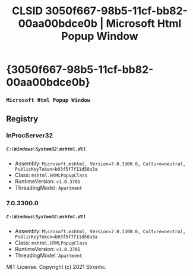﻿---
title: "CLSID 3050f667-98b5-11cf-bb82-00aa00bdce0b | Microsoft Html Popup Window"
excerpt: What is COM-Object CLSID 3050f667-98b5-11cf-bb82-00aa00bdce0b?
---

# {3050f667-98b5-11cf-bb82-00aa00bdce0b}

### `Microsoft Html Popup Window`

## Registry


### InProcServer32

##### `C:\Windows\System32\mshtml.dll`
* Assembly: `Microsoft.mshtml, Version=7.0.3300.0, Culture=neutral, PublicKeyToken=b03f5f7f11d50a3a`
* Class: `mshtml.HTMLPopupClass`
* RuntimeVersion: `v1.0.3705`
* ThreadingModel: `Apartment`

### 7.0.3300.0

##### `C:\Windows\System32\mshtml.dll`
* Assembly: `Microsoft.mshtml, Version=7.0.3300.0, Culture=neutral, PublicKeyToken=b03f5f7f11d50a3a`
* Class: `mshtml.HTMLPopupClass`
* RuntimeVersion: `v1.0.3705`
* ThreadingModel: `Apartment`

MIT License. Copyright (c) 2021 Strontic.


